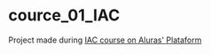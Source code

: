 # cource_01_IAC

Project made during [IAC course on Aluras' Plataform
](https://cursos.alura.com.br/certificate/8f039fdd-90c8-4248-bd4a-b9c9e74dec27?lang=en)
